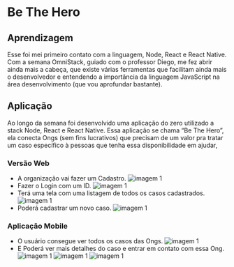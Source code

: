 # Be The Hero
## Aprendizagem
Esse foi mei primeiro contato com a linguagem, Node, React e React Native. Com a semana OmniStack, guiado com o professor Diego, me fez abrir ainda mais a cabeça, que existe várias ferramentas que facilitam ainda mais o desenvolvedor e entendendo a importância da linguagem JavaScript na área desenvolvimento (que vou aprofundar bastante).

## Aplicação
Ao longo da semana foi desenvolvido uma aplicação do zero utilizado a stack Node, React e React Native. Essa aplicação se chama “Be The Hero”, ela conecta Ongs (sem fins lucrativos) que precisam de um valor pra tratar um caso específico à pessoas que tenha essa disponibilidade em ajudar,

### Versão Web
- A organização vai fazer um Cadastro.
![imagem 1](https://github.com/gabrielr1999/be-the-hero/blob/master/img/cadastro.PNG)
- Fazer o Login com um ID.
![imagem 1](https://github.com/gabrielr1999/be-the-hero/blob/master/img/logon.PNG)
- Terá uma tela com uma listagem de todos os casos cadastrados.
![imagem 1](https://github.com/gabrielr1999/be-the-hero/blob/master/img/profile.PNG)
- Poderá cadastrar um novo caso.
![imagem 1](https://github.com/gabrielr1999/be-the-hero/blob/master/img/incidents.PNG)

### Aplicação Mobile 
- O usuário consegue ver todos os casos das Ongs.
![imagem 1](https://github.com/gabrielr1999/be-the-hero/blob/master/img/home.jpg)
- E Poderá ver mais detalhes do caso e entrar em contato com essa Ong.
![imagem 1](https://github.com/gabrielr1999/be-the-hero/blob/master/img/descricao.jpg)
![imagem 1](https://github.com/gabrielr1999/be-the-hero/blob/master/img/whats.jpg)
![imagem 1](https://github.com/gabrielr1999/be-the-hero/blob/master/img/email.jpg)
